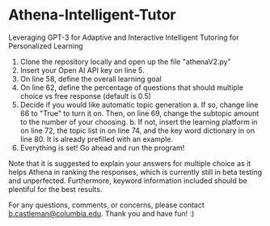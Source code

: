 # Athena-Intelligent-Tutor
Leveraging GPT-3 for Adaptive and Interactive Intelligent Tutoring for Personalized Learning


1. Clone the repository locally and open up the file "athenaV2.py"
2. Insert your Open AI API key on line 5.
3. On line 58, define the overall learning goal
4. On line 62, define the percentage of questions that should multiple choice vs free response (default is 0.5)
5. Decide if you would like automatic topic generation
  a. If so, change line 66 to "True" to turn it on. Then, on line 69, change the subtopic amount to the number of your choosing.
  b. If not, insert the learning platform in on line 72, the topic list in on line 74, and the key word dictionary in on line 80. It is already prefilled with an example.
6. Everything is set! Go ahead and run the program!


Note that it is suggested to explain your answers for multiple choice as it helps Athena in ranking the responses, which is currently still in beta testing and unperfected. Furthermore, keyword information included should be plentiful for the best results.

For any questions, comments, or concerns, please contact b.castleman@columbia.edu. Thank you and have fun! :)
